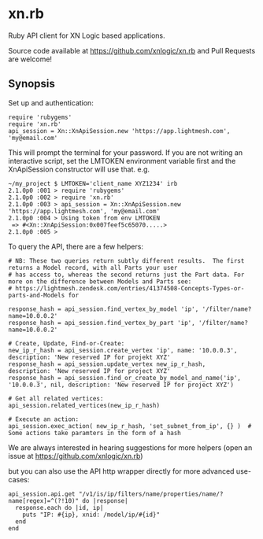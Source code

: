 xn.rb
=====

Ruby API client for XN Logic based applications.

Source code available at https://github.com/xnlogic/xn.rb and Pull Requests are welcome!

Synopsis
--------

Set up and authentication:
```
require 'rubygems'
require 'xn.rb'
api_session = Xn::XnApiSession.new 'https://app.lightmesh.com', 'my@email.com'
```
This will prompt the terminal for your password.  If you are not writing an interactive script, set the LMTOKEN environment variable first and the XnApiSession constructor will use that.
e.g.

```
~/my_project $ LMTOKEN='client_name XYZ1234' irb
2.1.0p0 :001 > require 'rubygems'
2.1.0p0 :002 > require 'xn.rb'
2.1.0p0 :003 > api_session = Xn::XnApiSession.new 'https://app.lightmesh.com', 'my@email.com'
2.1.0p0 :004 > Using token from env LMTOKEN
 => #<Xn::XnApiSession:0x007feef5c65070.....>
2.1.0p0 :005 > 
```

To query the API, there are a few helpers:
```
# NB: These two queries return subtly different results.  The first returns a Model record, with all Parts your user
# has access to, whereas the second returns just the Part data. For more on the difference between Models and Parts see:
# https://lightmesh.zendesk.com/entries/41374508-Concepts-Types-or-parts-and-Models for

response_hash = api_session.find_vertex_by_model 'ip', '/filter/name?name=10.0.0.2'
response_hash = api_session.find_vertex_by_part 'ip', '/filter/name?name=10.0.0.2'

# Create, Update, Find-or-Create:
new_ip_r_hash = api_session.create_vertex 'ip', name: '10.0.0.3', description: 'New reserved IP for projekt XYZ'
response_hash = api_session.update_vertex new_ip_r_hash,          description: 'New reserved IP for project XYZ'
response_hash = api_session.find_or_create_by_model_and_name('ip', '10.0.0.3', nil, description: 'New reserved IP for project XYZ')

# Get all related vertices:
api_session.related_vertices(new_ip_r_hash)

# Execute an action:
api_session.exec_action( new_ip_r_hash, 'set_subnet_from_ip', {} )  # Some actions take paramters in the form of a hash

```
We are always interested in hearing suggestions for more helpers (open an issue at https://github.com/xnlogic/xn.rb)

but you can also use the API http wrapper directly for more advanced use-cases:
```
api_session.api.get "/v1/is/ip/filters/name/properties/name/?name[regex]=^(?!10)" do |response|
  response.each do |id, ip|
    puts "IP: #{ip}, xnid: /model/ip/#{id}"
  end
end
```


